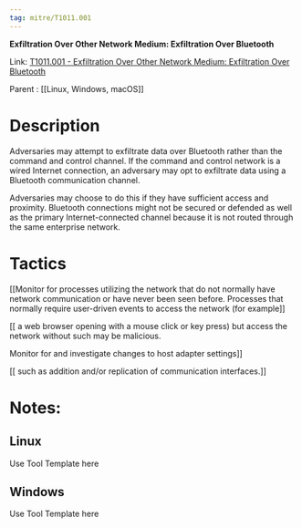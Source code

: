 ```yaml
---
tag: mitre/T1011.001
---
```


**Exfiltration Over Other Network Medium: Exfiltration Over Bluetooth**

Link: [T1011.001 - Exfiltration Over Other Network Medium: Exfiltration Over Bluetooth](https://attack.mitre.org/techniques/T1011/001)

Parent : [[Linux, Windows, macOS]]


# Description

Adversaries may attempt to exfiltrate data over Bluetooth rather than the command and control channel. If the command and control network is a wired Internet connection, an adversary may opt to exfiltrate data using a Bluetooth communication channel.

Adversaries may choose to do this if they have sufficient access and proximity. Bluetooth connections might not be secured or defended as well as the primary Internet-connected channel because it is not routed through the same enterprise network.

# Tactics


[[Monitor for processes utilizing the network that do not normally have network communication or have never been seen before. Processes that normally require user-driven events to access the network (for example]]

[[ a web browser opening with a mouse click or key press) but access the network without such may be malicious.

Monitor for and investigate changes to host adapter settings]]

[[ such as addition and/or replication of communication interfaces.]]


# Notes:

## Linux

Use Tool Template here

## Windows

Use Tool Template here